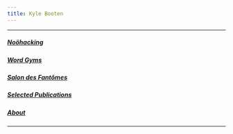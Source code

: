 ```yaml
---
title: Kyle Booten
---
```


***

##### [Noöhacking](noohacking.html)

##### [Word Gyms](progym.html)

##### [Salon des Fantômes](salon.html)

<!-- ##### [To Pray Without Ceasing](topray.html)
 -->
##### [Selected Publications](index.html)

##### [About](about.html)

***


